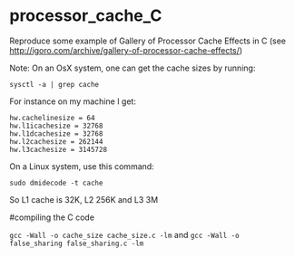 processor_cache_C
=================

Reproduce some example of Gallery of Processor Cache Effects in C (see http://igoro.com/archive/gallery-of-processor-cache-effects/)

Note: 
On an OsX system, one can get the cache sizes by running:

```
sysctl -a | grep cache
```

For instance on my machine I get:

```
hw.cachelinesize = 64
hw.l1icachesize = 32768
hw.l1dcachesize = 32768
hw.l2cachesize = 262144
hw.l3cachesize = 3145728
```

On a Linux system, use this command:

```
sudo dmidecode -t cache
```

So L1 cache is 32K, L2 256K and L3 3M


#compiling the C code

```gcc -Wall -o cache_size cache_size.c -lm```
and 
```gcc -Wall -o false_sharing false_sharing.c -lm```



